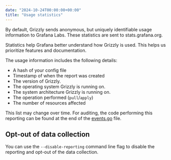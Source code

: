 ```yaml
---
date: "2024-10-24T00:00:00+00:00"
title: "Usage statistics"
---
```


By default, Grizzly sends anonymous, but uniquely identifiable usage information to Grafana Labs. These statistics are sent to stats.grafana.org.

Statistics help Grafana better understand how Grizzly is used. This helps us prioritize features and documentation.

The usage information includes the following details:

* A hash of your config file
* Timestamp of when the report was created
* The version of Grizzly.
* The operating system Grizzly is running on.
* The system architecture Grizzly is running on.
* The operation performed (`pull`/`apply`)
* The number of resources affected

This list may change over time.
For auditing, the code performing this reporting can be found at the end of the [events.go](https://github.com/grafana/grizzly/blob/main/pkg/grizzly/events.go) file.

## Opt-out of data collection

You can use the `--disable-reporting` command line flag to disable the reporting and opt-out of the data collection.
